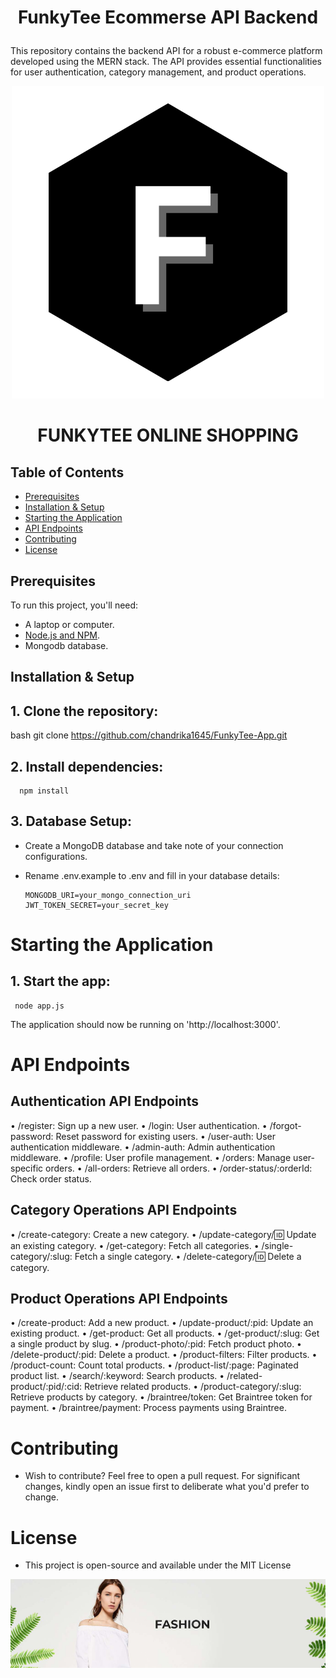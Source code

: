 <h1><p align="center"><b><b>FunkyTee Ecommerse API Backend</b></b>
</p></h1>
This repository contains the backend API for a robust e-commerce platform developed using the MERN stack. The API provides essential functionalities for user authentication, category management, and product operations.


<p align="center">
  <img alt="Ecommerse Backend API BASED" src="https://github.com/chandrika1645/FunkyTee-App/blob/main/client/build/images/new-logo.png">
   <div align="center">
   <h1>
      FUNKYTEE
      ONLINE SHOPPING
   </h1>
   </div>
</p>


## Table of Contents

- [Prerequisites](#prerequisites)
- [Installation & Setup](#installation--setup)
- [Starting the Application](#starting-the-application)
- [API Endpoints](#api-endpoints)
- [Contributing](#contributing)
- [License](#license)

## Prerequisites

To run this project, you'll need:

- A laptop or computer.
- [Node.js and NPM](https://nodejs.org/).
- Mongodb database.

## Installation & Setup

## 1. Clone the repository:
   bash
   git clone https://github.com/chandrika1645/FunkyTee-App.git
   


## 2. Install dependencies:
  
      npm install
  


## 3. Database Setup:
- Create a MongoDB database and take note of your connection configurations.
- Rename .env.example to .env and fill in your database details:

      MONGODB_URI=your_mongo_connection_uri
      JWT_TOKEN_SECRET=your_secret_key

# Starting the Application

## 1. Start the app:

     node app.js


The application should now be running on 'http://localhost:3000'.

# API Endpoints

## Authentication API Endpoints
• /register: Sign up a new user.
• /login: User authentication.
• /forgot-password: Reset password for existing users.
• /user-auth: User authentication middleware.
• /admin-auth: Admin authentication middleware.
• /profile: User profile management.
• /orders: Manage user-specific orders.
• /all-orders: Retrieve all orders.
• /order-status/:orderId: Check order status.

## Category Operations API Endpoints
• /create-category: Create a new category.
• /update-category/:id: Update an existing category.
• /get-category: Fetch all categories.
• /single-category/:slug: Fetch a single category.
• /delete-category/:id: Delete a category.

## Product Operations API Endpoints
• /create-product: Add a new product.
• /update-product/:pid: Update an existing product.
• /get-product: Get all products.
• /get-product/:slug: Get a single product by slug.
• /product-photo/:pid: Fetch product photo.
• /delete-product/:pid: Delete a product.
• /product-filters: Filter products.
• /product-count: Count total products.
• /product-list/:page: Paginated product list.
• /search/:keyword: Search products.
• /related-product/:pid/:cid: Retrieve related products.
• /product-category/:slug: Retrieve products by category.
• /braintree/token: Get Braintree token for payment.
• /braintree/payment: Process payments using Braintree.



# Contributing

- Wish to contribute? Feel free to open a pull request. For significant changes, kindly open an issue first to deliberate what you'd prefer to change.

# License

- This project is open-source and available under the MIT License

<p align="center">
  <img alt="Ecommerse Backend API BASED" src="https://github.com/chandrika1645/FunkyTee-App/blob/main/client/build/images/banner.jpg">
</p>
